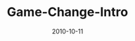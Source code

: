 ---
layout: music 
title: "Game-Change-Intro"
series: "Game Change"
date: 2010-10-11 
description: "Brian Tome talks about the things God is calliing us to and the journey ahead."
audio: "http://s3.amazonaws.com/crossroadsaudiomessages/gamechange01.mp3"
audio-duration: "42:14"
---